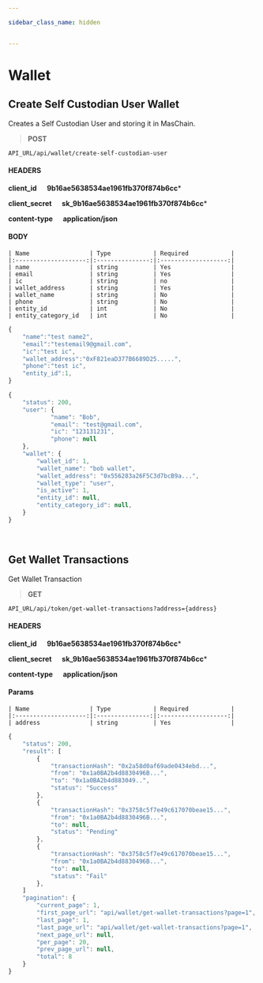 ```yaml
---

sidebar_class_name: hidden


---
```


# Wallet


## Create Self Custodian User Wallet

Creates a Self Custodian User and storing it in MasChain.

>**POST** 

```
API_URL/api/wallet/create-self-custodian-user
```
#### HEADERS
**client_id &emsp; 9b16ae5638534ae1961fb370f874b6cc***

**client_secret &emsp; sk_9b16ae5638534ae1961fb370f874b6cc***

**content-type &emsp; application/json**

#### BODY
    | Name                 | Type            | Required            |
    |:--------------------:|:---------------:|:-------------------:|
    | name                 | string          | Yes                 |
    | email                | string          | Yes                 |
    | ic                   | string          | no                  |
    | wallet_address       | string          | Yes                 |
    | wallet_name          | string          | No                  |
    | phone                | string          | No                  |
    | entity_id            | int             | No                  |
    | entity_category_id   | int             | No                  |

```js title="Sample request"
{
    "name":"test name2",
    "email":"testemail9@gmail.com",
    "ic":"test ic",
    "wallet_address":"0xF821eaD377B6689D25.....",
    "phone":"test ic",
    "entity_id":1,
}
```

```js title="Sample result"
{
    "status": 200,
    "user": {
            "name": "Bob",
            "email": "test@gmail.com",
            "ic": "123131231",
            "phone": null
    },
    "wallet": {
        "wallet_id": 1,
        "wallet_name": "bob wallet",
        "wallet_address": "0x556283a26F5C3d7bcB9a...",
        "wallet_type": "user",
        "is_active": 1,
        "entity_id": null,
        "entity_category_id": null,
    }
}
```
<br/>


## Get Wallet Transactions

Get Wallet Transaction

>**GET** 

```
API_URL/api/token/get-wallet-transactions?address={address}
```
#### HEADERS
**client_id &emsp; 9b16ae5638534ae1961fb370f874b6cc***

**client_secret &emsp; sk_9b16ae5638534ae1961fb370f874b6cc***

**content-type &emsp; application/json**

#### Params
    | Name                 | Type            | Required            |
    |:--------------------:|:---------------:|:-------------------:|
    | address              | string          | Yes                 |


```js title="Sample result"
{
    "status": 200,
    "result": [
        {
            "transactionHash": "0x2a58d0af69ade0434ebd...",
            "from": "0x1a0BA2b4d8830496B...",
            "to": "0x1a0BA2b4d883049..",
            "status": "Success"
        },
        {
            "transactionHash": "0x3758c5f7e49c617070beae15...",
            "from": "0x1a0BA2b4d8830496B...",
            "to": null,
            "status": "Pending"
        },
        {
            "transactionHash": "0x3758c5f7e49c617070beae15...",
            "from": "0x1a0BA2b4d8830496B...",
            "to": null,
            "status": "Fail"
        },
    ]
    "pagination": {
        "current_page": 1,
        "first_page_url": "api/wallet/get-wallet-transactions?page=1",
        "last_page": 1,
        "last_page_url": "api/wallet/get-wallet-transactions?page=1",
        "next_page_url": null,
        "per_page": 20,
        "prev_page_url": null,
        "total": 8
    }
}
```
<br/>
